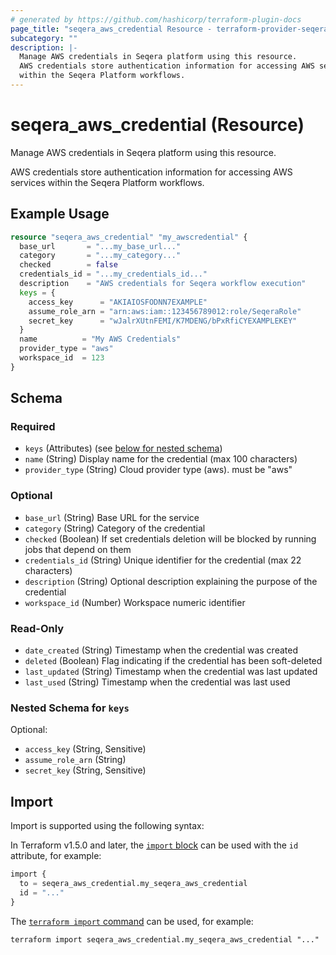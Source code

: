 ```yaml
---
# generated by https://github.com/hashicorp/terraform-plugin-docs
page_title: "seqera_aws_credential Resource - terraform-provider-seqera"
subcategory: ""
description: |-
  Manage AWS credentials in Seqera platform using this resource.
  AWS credentials store authentication information for accessing AWS services
  within the Seqera Platform workflows.
---
```


# seqera_aws_credential (Resource)

Manage AWS credentials in Seqera platform using this resource.

AWS credentials store authentication information for accessing AWS services
within the Seqera Platform workflows.

## Example Usage

```terraform
resource "seqera_aws_credential" "my_awscredential" {
  base_url       = "...my_base_url..."
  category       = "...my_category..."
  checked        = false
  credentials_id = "...my_credentials_id..."
  description    = "AWS credentials for Seqera workflow execution"
  keys = {
    access_key      = "AKIAIOSFODNN7EXAMPLE"
    assume_role_arn = "arn:aws:iam::123456789012:role/SeqeraRole"
    secret_key      = "wJalrXUtnFEMI/K7MDENG/bPxRfiCYEXAMPLEKEY"
  }
  name          = "My AWS Credentials"
  provider_type = "aws"
  workspace_id  = 123
}
```

<!-- schema generated by tfplugindocs -->
## Schema

### Required

- `keys` (Attributes) (see [below for nested schema](#nestedatt--keys))
- `name` (String) Display name for the credential (max 100 characters)
- `provider_type` (String) Cloud provider type (aws). must be "aws"

### Optional

- `base_url` (String) Base URL for the service
- `category` (String) Category of the credential
- `checked` (Boolean) If set credentials deletion will be blocked by running jobs that depend on them
- `credentials_id` (String) Unique identifier for the credential (max 22 characters)
- `description` (String) Optional description explaining the purpose of the credential
- `workspace_id` (Number) Workspace numeric identifier

### Read-Only

- `date_created` (String) Timestamp when the credential was created
- `deleted` (Boolean) Flag indicating if the credential has been soft-deleted
- `last_updated` (String) Timestamp when the credential was last updated
- `last_used` (String) Timestamp when the credential was last used

<a id="nestedatt--keys"></a>
### Nested Schema for `keys`

Optional:

- `access_key` (String, Sensitive)
- `assume_role_arn` (String)
- `secret_key` (String, Sensitive)

## Import

Import is supported using the following syntax:

In Terraform v1.5.0 and later, the [`import` block](https://developer.hashicorp.com/terraform/language/import) can be used with the `id` attribute, for example:

```terraform
import {
  to = seqera_aws_credential.my_seqera_aws_credential
  id = "..."
}
```

The [`terraform import` command](https://developer.hashicorp.com/terraform/cli/commands/import) can be used, for example:

```shell
terraform import seqera_aws_credential.my_seqera_aws_credential "..."
```
